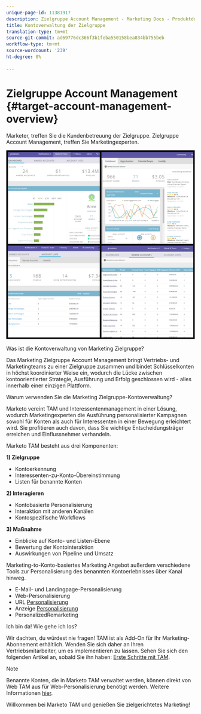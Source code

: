 ```yaml
---
unique-page-id: 11381917
description: Zielgruppe Account Management - Marketing Docs - Produktdokumentation
title: Kontoverwaltung der Zielgruppe
translation-type: tm+mt
source-git-commit: ad69776dc366f3b1feba550158bea834bb755beb
workflow-type: tm+mt
source-wordcount: '239'
ht-degree: 0%

---
```



# Zielgruppe Account Management {#target-account-management-overview}

Marketer, treffen Sie die Kundenbetreuung der Zielgruppe. Zielgruppe Account Management, treffen Sie Marketingexperten.

![](assets/photo-collage.png)

Was ist die Kontoverwaltung von Marketing Zielgruppe?

Das Marketing Zielgruppe Account Management bringt Vertriebs- und Marketingteams zu einer Zielgruppe zusammen und bindet Schlüsselkonten in höchst koordinierter Weise ein, wodurch die Lücke zwischen kontoorientierter Strategie, Ausführung und Erfolg geschlossen wird - alles innerhalb einer einzigen Plattform.

Warum verwenden Sie die Marketing Zielgruppe-Kontoverwaltung?

Marketo vereint TAM und Interessentenmanagement in einer Lösung, wodurch Marketingexperten die Ausführung personalisierter Kampagnen sowohl für Konten als auch für Interessenten in einer Bewegung erleichtert wird. Sie profitieren auch davon, dass Sie wichtige Entscheidungsträger erreichen und Einflussnehmer verhandeln.

Marketo TAM besteht aus drei Komponenten:

**1) Zielgruppe**

* Kontoerkennung
* Interessenten-zu-Konto-Übereinstimmung
* Listen für benannte Konten

**2) Interagieren**

* Kontobasierte Personalisierung
* Interaktion mit anderen Kanälen
* Kontospezifische Workflows

**3) Maßnahme**

* Einblicke auf Konto- und Listen-Ebene
* Bewertung der Kontointeraktion
* Auswirkungen von Pipeline und Umsatz

Marketing-to-Konto-basiertes Marketing Angebot außerdem verschiedene Tools zur Personalisierung des benannten Kontoerlebnisses über Kanal hinweg.

* E-Mail- und Landingpage-Personalisierung
* Web-Personalisierung
* URL [Personalisierung](/help/marketo/product-docs/demand-generation/landing-pages/personalizing-landing-pages/enable-personalized-urls-for-your-account.md)
* Anzeige [Personalisierung](/help/marketo/product-docs/demand-generation/facebook/create-a-custom-audience-in-facebook.md)
* [](/help/marketo/product-docs/web-personalization/website-retargeting/retargeting-with-web-personalization-data.md) PersonalizedRemarketing

Ich bin da! Wie gehe ich los?

Wir dachten, du würdest nie fragen! TAM ist als Add-On für Ihr Marketing-Abonnement erhältlich. Wenden Sie sich daher an Ihren Vertriebsmitarbeiter, um es implementieren zu lassen. Sehen Sie sich den folgenden Artikel an, sobald Sie ihn haben: [Erste Schritte mit TAM](/help/marketo/product-docs/target-account-management/setup-tam/getting-started-with-tam.md).

>[!NOTE]
>
>Benannte Konten, die in Marketo TAM verwaltet werden, können direkt von Web TAM aus für Web-Personalisierung benötigt werden. Weitere Informationen [hier](/help/marketo/product-docs/web-personalization/account-based-web-marketing/account-based-web-marketing-with-tam.md).

Willkommen bei Marketo TAM und genießen Sie zielgerichtetes Marketing!
